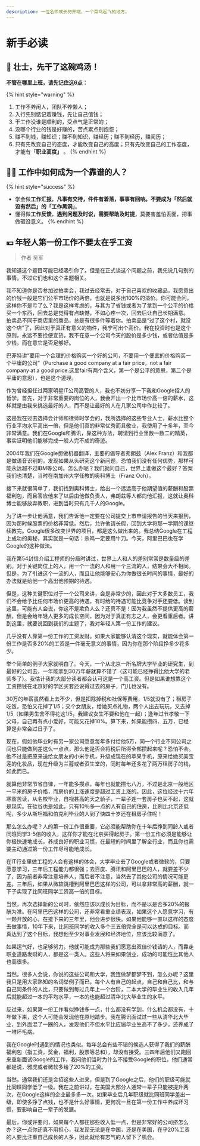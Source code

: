 ```yaml
---
description: 一位名师成长的开端，一个菜鸟起飞的地方。
---
```


# 新手必读

## 💪 壮士，先干了这碗鸡汤！

**不管在哪里上班，请先记住这6点：**

{% hint style="warning" %}
1. 工作不养闲人，团队不养懒人；
2. 入行先别惦记着赚钱，先让自己值钱；
3. 干工作没谁是顺利的，受点气是正常的；
4. 没哪个行业的钱是好赚的，苦点累点别抱怨；
5. 赚不到钱，赚知识；赚不到知识，赚经历；赚不到经历，赚阅历；
6. 只有先改变自己的态度，才能改变自己的高度；只有先改变自己的工作态度，才能有「**职业高度」** 。
{% endhint %}

## 👨🏫 工作中如何成为一个靠谱的人？

{% hint style="success" %}
* 学会做**工作汇报**，**凡事有交待，件件有着落，事事有回响。**不要成为「然后就没有然后」的**「工作黑洞」**。
* 懂得做**工作反馈**，**遇到问题及时说，需要帮助及时提**，莫要害羞怕丢面，把事做砸没意义。
{% endhint %}





## 💴 年轻人第一份工作不要太在乎工资

> 作者  吴军

我知道这个题目可能已经吸引你了。但是在正式谈这个问题之前，我先说几句别的事情，不过它们也和这个主题相关。 

我不知道你是否参加过拍卖会，我过去经常去，对于自己喜欢的收藏品，我愿意出的价钱一般是它们公平市场价的两倍，也就是说多出100%的溢价。你可能会问，这样你不是亏了么？我是这样考虑的，与其为了省钱或者为了拿到一个公平的价格买一个东西，回去总是觉得有点缺憾，不如心疼一次，回去后让自己长期满意。 拍卖品不同于商店里的商品，总是有很多件等着你。拍卖品是“过了这个村，就没这个店”了，因此对于真正有意义的物件，我宁可出个高价。我在投资时也是这个原则，永远不要捡便宜货，我不在意一个公司今天的股价是多少钱，或者估值是多少钱，而在意它是否足够好。 

巴菲特讲“要用一个合理的价格购买一个好的公司，不要用一个便宜的价格购买一个平庸的公司”（Purchase a good company at a fair price，not a fair company at a good price.这里fair有两个含义，第一个是公平的意思，第二个是平庸的意思），也是这个道理。 

作为曾经担任过两家明星IT公司高管的人，我也不妨分享一下我和Google招人的哲学。首先，对于非常重要的岗位的人，我会开出一个比市场价高一倍的薪水，这样就是由我来挑选最好的人，而不是让最好的人在几家公司中作比较了。 

这是我在过去选择会计师和律师时学会的，我所选择的这些专业人士，薪水比整个行业平均水平高出一倍，但是他们真的非常优秀而且敬业，我使用了十多年，至今非常满意。我们在Google和腾讯，靠这种方法，聘请到行业里数一数二的精英，事实证明他们能够完成一般人完不成的奇迹。 

2004年我们在Google想做机器翻译，主要的倡导者弗朗兹（Alex Franz）和我都是做语音识别的，发现如果从头研究这个新问题，恐怕我们没有任何优势，那样可能永远超不过IBM等公司。怎么办呢？我们就问自己，世界上谁做这个最好？答案我们也清楚，当时在南加州大学任教的奥科博士（Franz Och）。 

接下来就很简单了，我们找到奥科博士，给出一个远远高于他期望值的薪酬和股票福利包，而且答应他来了以后由他做负责人，弗朗兹等人都向他汇报，这就让奥科博士能够放弃教职，进到当时只有几千人的Google。 

为了进一步让他满意，我们告诉他一定要在公司提交上市申请报告的当天来报到，因为那时候股票的价格非常低。然后，允许他请长假，回到大学将那一学期的课继续教完。Google很多改变世界的项目，都是这么做出来的。我总结Google在工程上成功的奥秘，其实就是一句话：杀鸡一定要用牛刀。今天，阿里巴巴也在学Google的这种做法。 

我在第54封信介绍工程师的分级时讲过，世界上人和人的差别常常是数量级的差别。对于关键岗位上的人，用一个一流的人和用一个三流的人，结果会大不相同。但是，为了引进这个一流的人，而且让他能够安心为你做很长时间的事情，最好的办法就是给他一个高出他预期的待遇。 

但是，这种关键职位对于一个公司来讲，会是非常少的，因此对于大多数员工，我们不会给予比任何市场价更高的待遇，有时给的待遇可能比竞争对手还要低。读到这里，可能有人会说，你这不是欺负人么？还真不是！因为我虽然不提供更高的薪酬，但是会给年轻人更多的成长空间，因为对于真正有志之人，会更看重后者。讲到这里，就要说回到我们的主题了，我对年轻人第一份工作的建议。 

几乎没有人靠第一份工作的工资发财。如果大家能够认清这个现实，就能体会第一份工作是否多20%的工资是一件毫无意义的事情，因为你在那个阶段挣多少花多少。 

举个简单的例子大家就明白了。今天，一个从北京一所名牌大学毕业的研究生，到最好的公司去，一年能拿到30万年薪就算不错了（这可能已经挣得比他大学的老师多了）。我估计我的大部分读者都会认可这是一个高工资。但是如果谁想靠这个工资攒钱在北京好的学区买套还说得过去的房子，门儿也没有。 

30万的年薪虽然看上去不少，但是扣除掉税和社保等费用，1/5就没有了；租房子吃饭，恐怕又花掉了1/5；交个女朋友，给她买点礼物，两个人出去玩玩，又去掉1/5（如果男生舍不得花这1/5，我建议女生不要和他在一起）；逢年过节孝敬一下父母，自己再有点小爱好，可能又花掉10%。算下来，如果能攒四、五万，已经算是非常会过日子了。 

现在，假如他毕业时有另一家公司愿意每年多付给他5万，同一个行业不同公司之间也只能做到差这么一点点，那么他是否会将税后所得全部攒起来呢？恐怕不会。他不过是把原来送给女朋友的小米手机，升级成现在的苹果手机，原来给她买美宝莲的化妆品，现在升级为兰蔻或者资生堂的，同时每年还多花了两万租房子的钱，如此而已。 

就算他非常节省自律，一年能多攒点，每年也就能攒七八万，不过是北京一般地区一平米的房子价格，而房价的上涨速度是超过工资上涨的。因此，这位经过十六年寒窗苦读，从名校毕业，自视甚高的天之骄子，一辈子连一套房子也买不起，这就是现实。在硅谷也是如此，只有10％多一点的人有自己的住房，比例比北京还低呢，多少从斯坦福和伯克利毕业的人到了快四十岁还在租房子住呢！ 

那么怎么办呢？人的第一份工作很重要，它必须能帮助你在十年后挣到同龄人或者同班同学3-5倍的收入，这样你才能在北京买得起房子。第一份工作必须是能够让你极快速地成长，养成良好的职业习惯，在最短的时间里了解全行业，而且你也需要主动通过第一份工作尽可能地成长。 

在IT行业里做工程的人会有这样的体会，大学毕业去了Google或者微软的，只要愿意学习，三年后工程能力都很强；去百度、腾讯和阿里巴巴的人，就要差不少了，因为前者非常注意培养人，而后者不注意，当然去了其他公司的情况可能更差。三年后，如果从微软跳槽到阿里巴巴这样的公司，可以拿非常高的薪酬，就一下子实现了比同班同学工资高一倍的目标。 

当然，再次选择新的公司时，依然应该以成长为目标，而不是以是否多20%的报酬为准。在阿里巴巴这样的公司，还非常看重业绩表现，如果这个人愿意学习，有一颗开放的心，在接下来的三年里，他会进步很快。如果他能够一直以这样的态度去做事情，10年下来，比同班同学的收入多个三五倍完全是可以达成的目标。而真达到了这个目标，我想他至少对事业发展和经济地位，应该比较满意了。 

如果运气好，也足够努力，他就可能成为那些我们愿意出双倍价钱请的人，而靠走职业道路发财的人，都是这一类人。这些人将来如果创业，成功的可能性比其他人也高很多。 

当然，很多人会说，你说的这些公司和大学，我连做梦都梦不到，怎么办呢？这里我只是用大家熟知的名词举例子而已。每个人有自己的起点，自己和自己比，和与自己同条件的人比，只要做到每过几年上一个台阶，二本大学的毕业生的收入几年后就能超过一本的平均水平，一本的也能超过清华北大毕业生的水平。 

反过来，如果第一份工作看似挣钱多一点，什么都没有学到，什么机会都没有，十年做下来，这个人可能会发现他在原地踏步。我在腾讯面试过一些从清华北大毕业，到外面混了一圈的人，发现他们不但水平比应届毕业生高不了多少，还养成了一堆坏毛病。 

我在Google时遇到的情况也类似。每年总会有些不错的候选人获得了我们的薪酬福利包（指工资，奖金，福利，股票等总和），却没有接受。三四年后他们又跑回来重新面试Google的工作，我问他们当时为什么不接受Google的职位，他们通常都是说，雅虎或者微软多给了20%的工资。 

当然，通常我们还是会招这些人进来，但是到了Google之后，他们的职级可能就比同班同学低了一级。我在之前讲过，在美国大部分人通常一辈子只能被提升两次，在Google这样的企业最多多一次。如果毕业后几年职级就比同班同学差出一级，即使多挣了点钱，也不是什么好事情，更何况一旦在第一份工作中养成坏习惯，要影响自己一辈子的发展。 

最后，你或许要问，如果每个人都往那些收入低一点，但是非常好的公司挤怎么办？这一点你还真不用担心，我发现无论是在中国，还是在美国，在乎20%工资的人要比注重自己成长的人多，因此就给有志气的人留下了机会。 



